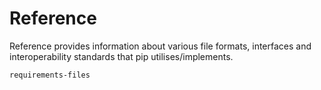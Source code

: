 # Reference

Reference provides information about various file formats, interfaces and
interoperability standards that pip utilises/implements.

```{toctree}
requirements-files
```
